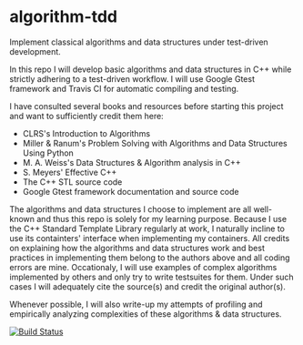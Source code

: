 # algorithm-tdd
Implement classical algorithms and data structures under test-driven development.

In this repo I will develop basic algorithms and data structures in C++ while strictly adhering to a test-driven workflow.
I will use Google Gtest framework and Travis CI for automatic compiling and testing.

I have consulted several books and resources before starting this project and want to sufficiently credit them here:
  - CLRS's Introduction to Algorithms
  - Miller & Ranum's Problem Solving with Algorithms and Data Structures Using Python
  - M. A. Weiss's Data Structures & Algorithm analysis in C++
  - S. Meyers' Effective C++
  - The C++ STL source code
  - Google Gtest framework documentation and source code

The algorithms and data structures I choose to implement are all well-known and thus this repo is solely for my learning purpose. Because I use the C++ Standard Template Library regularly at work, I naturally incline to use its containters' interface when implementing my containers. All credits on explaining how the algorithms and data structures work and best practices in implementing them belong to the authors above and all coding errors are mine. Occationaly, I will use examples of complex algorithms implemented by others and only try to write testsuites for them. Under such cases I will adequately cite the source(s) and credit the original author(s).

Whenever possible, I will also write-up my attempts of profiling and empirically analyzing complexities of these algorithms & data structures.

[![Build Status](https://travis-ci.org/nguyentu1602/algorithm-tdd.svg?branch=master)](https://travis-ci.org/nguyentu1602/algorithm-tdd)
